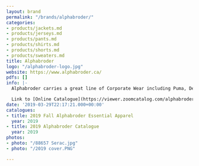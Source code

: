 ```yaml
---
layout: brand
permalink: "/brands/alphabroder/"
categories:
- products/jackets.md
- products/jerseys.md
- products/pants.md
- products/shirts.md
- products/shorts.md
- products/sweaters.md
title: Alphabroder
logo: "/alphabroder-logo.jpg"
website: https://www.alphabroder.ca/
pdfs: []
info: |-
  Alphabroder carries a great line of Corporate Wear including Puma, Devon & Jones, North End, Team 365, Next Level, Bella & Canvas, Jerzees, Gildan, Yupoong, Spyder and Columbia, just to name a few.

  Link to [Online Catalogue](https://viewer.zoomcatalog.com/alphabroder-2019-canada)
date: '2019-03-29T22:17:21.000+00:00'
catalogues:
- title: 2019 Fall Alphabroder Essential Apparel
  year: 2019
- title: 2019 Alphabroder Catalogue
  year: 2019
photos:
- photo: "/88657 Serac.jpg"
- photo: "/2019 cover.PNG"

---
```

